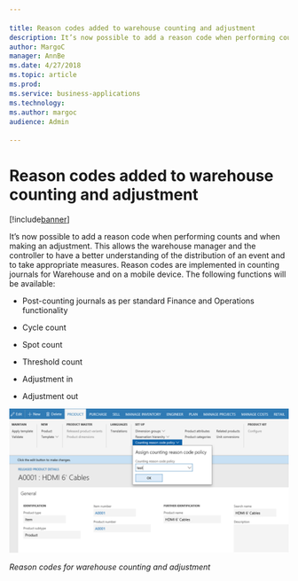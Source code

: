 ```yaml
---

title: Reason codes added to warehouse counting and adjustment
description: It’s now possible to add a reason code when performing counts and when making an adjustment.
author: MargoC
manager: AnnBe
ms.date: 4/27/2018
ms.topic: article
ms.prod: 
ms.service: business-applications
ms.technology: 
ms.author: margoc
audience: Admin

---
```

#  Reason codes added to warehouse counting and adjustment




[!include[banner](../../../includes/banner.md)]

It’s now possible to add a reason code when performing counts and when making an
adjustment. This allows the warehouse manager and the controller to have a
better understanding of the distribution of an event and to take appropriate
measures. Reason codes are implemented in counting journals for Warehouse and on
a mobile device. The following functions will be available:

-   Post-counting journals as per standard Finance and Operations functionality

-   Cycle count

-   Spot count

-   Threshold count

-   Adjustment in

-   Adjustment out

![A screenshot showing reason codes for warehouse counting and adjustment ](media/reason-codes-added-to-warehouse-counting-adjustment-1.png "A screenshot showing reason codes for warehouse counting and adjustment ")
<!-- FO_Reason_codes_for_warehouse_counting_and_adjustment_A.png -->


*Reason codes for warehouse counting and adjustment*
